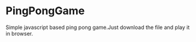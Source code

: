 # PingPongGame
Simple javascript based ping pong game.Just download the file and play it in browser.

